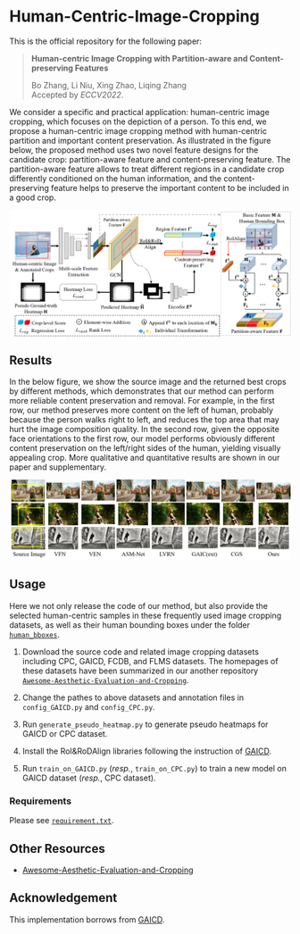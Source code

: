 # Human-Centric-Image-Cropping

This is the official repository for the following paper:

> **Human-centric Image Cropping with Partition-aware and Content-preserving Features**
>
> Bo Zhang, Li Niu, Xing Zhao, Liqing Zhang<br>
> Accepted by *ECCV2022*.

We consider a specific and practical application: human-centric image cropping, which focuses on the depiction of a person. 
To this end, we propose a human-centric image cropping method with human-centric partition and important content preservation.
As illustrated in the figure below, the proposed method uses two novel feature designs for the candidate crop: partition-aware feature and content-preserving feature.
The partition-aware feature allows to treat different regions in a candidate crop differently conditioned on the human information, 
and the content-preserving feature helps to preserve the important content to be included in a good crop.

<div align="center">
  <img src='https://github.com/bcmi/Human-Centric-Image-Cropping/blob/main/figures/pipeline.png' align="center" width=800>
</div>

## Results

In the below figure, we show the source image and the returned best crops by different methods, which demonstrates that our method can perform more reliable content preservation and removal. For example, in the first row, our method preserves more content on the left of human, probably because the person walks right to left, and reduces the top area that may hurt the image composition quality. In the second row, given the opposite face orientations to the first row, our model performs obviously different content preservation on the left/right sides of the human, yielding visually appealing crop. More qualitative and quantitative results are shown in our paper and supplementary.

<div align="center">
  <img src='https://github.com/bcmi/Human-Centric-Image-Cropping/blob/main/figures/qualitative_comparison.png' align="center" width=800>
</div>


## Usage

Here we not only release the code of our method, but also provide the selected human-centric samples in these frequently used image cropping datasets, 
as well as their human bounding boxes under the folder 
[``human_bboxes``](https://github.com/bcmi/Human-Centric-Image-Cropping/tree/main/human_bboxes).

1. Download the source code and related image cropping datasets including CPC, GAICD, FCDB, and FLMS datasets. 
The homepages of these datasets have been summarized in our another repository 
[``Awesome-Aesthetic-Evaluation-and-Cropping``](https://github.com/bcmi/Awesome-Aesthetic-Evaluation-and-Cropping).

2. Change the pathes to above datasets and annotation files in ``config_GAICD.py`` and ``config_CPC.py``.

3. Run ``generate_pseudo_heatmap.py`` to generate pseudo heatmaps for GAICD or CPC dataset. 

4. Install the RoI&RoDAlign libraries following the instruction of [GAICD](https://github.com/HuiZeng/Grid-Anchor-based-Image-Cropping-Pytorch).

5. Run ``train_on_GAICD.py`` (*resp.*, ``train_on_CPC.py``) to train a new model on GAICD dataset (*resp.*, CPC dataset).

### Requirements
Please see [``requirement.txt``](./requirements.txt).

## Other Resources

+ [Awesome-Aesthetic-Evaluation-and-Cropping](https://github.com/bcmi/Awesome-Aesthetic-Evaluation-and-Cropping)

## Acknowledgement<a name="codesource"></a> 

This implementation borrows from [GAICD](https://github.com/HuiZeng/Grid-Anchor-based-Image-Cropping-Pytorch).


